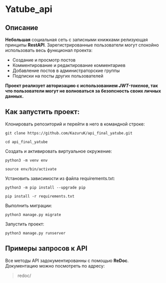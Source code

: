 # Yatube_api
## Описание

**Небольшая** социальная сеть с записными книжками релизующая принципы **RestAPI**.
Зарегистрированные пользователи могут спокойно использовать весь функционал проекта:
- Создание и просмотр постов
- Комментирование и редактирование комментариев
- Добавление постов в администраторские группы
- Подписки на посты других пользователей

**Проект реализует авторизацию с использованием _JWT-токенов_, так что пользователи могут не волноваться за безопсность своих личных данных.**


## Как запустить проект:

Клонировать репозиторий и перейти в него в командной строке:

```
git clone https://github.com/KazuruK/api_final_yatube.git
```

```
cd api_final_yatube
```

Cоздать и активировать виртуальное окружение:

```
python3 -m venv env
```

```
source env/bin/activate
```

Установить зависимости из файла requirements.txt:

```
python3 -m pip install --upgrade pip
```

```
pip install -r requirements.txt
```

Выполнить миграции:

```
python3 manage.py migrate
```

Запустить проект:

```
python3 manage.py runserver
```

## Примеры запросов к API
Все методы API задокументированны с помощью **ReDoc**.
Документацию можно посмотреть по адресу:
> redoc/
